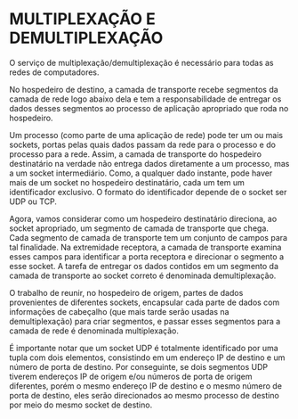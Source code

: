 # MULTIPLEXAÇÃO E DEMULTIPLEXAÇÃO

O serviço de multiplexação/demultiplexação é necessário para todas as redes de computadores.

No hospedeiro de destino, a camada de transporte recebe segmentos da camada de rede logo abaixo dela e tem a responsabilidade de entregar os dados desses segmentos ao processo de aplicação apropriado que roda no hospedeiro.

Um processo (como parte de uma aplicação de rede) pode ter um ou mais sockets, portas pelas quais dados passam da rede para o processo e do processo para a rede. Assim, a camada de transporte do hospedeiro destinatário na verdade não entrega dados diretamente a um processo, mas a um socket intermediário. Como, a qualquer dado instante, pode haver mais de um socket no hospedeiro destinatário, cada um tem um identificador exclusivo. O formato do identificador depende de o socket ser UDP ou TCP.

Agora, vamos considerar como um hospedeiro destinatário direciona, ao socket apropriado, um segmento de camada de transporte que chega. Cada segmento de camada de transporte tem um conjunto de campos para tal finalidade. Na extremidade receptora, a camada de transporte examina esses campos para identificar a porta receptora e direcionar o segmento a esse socket. A tarefa de entregar os dados contidos em um segmento da camada de transporte ao socket correto é denominada demultiplexação.

O trabalho de reunir, no hospedeiro de origem, partes de dados provenientes de diferentes sockets, encapsular cada parte de dados com informações de cabeçalho (que mais tarde serão usadas na demultiplexação) para criar segmentos, e passar esses segmentos para a camada de rede é denominada multiplexação.

É importante notar que um socket UDP é totalmente identificado por uma tupla com dois elementos, consistindo em um endereço IP de destino e um número de porta de destino. Por conseguinte, se dois segmentos UDP tiverem endereços IP de origem e/ou números de porta de origem diferentes, porém o mesmo endereço IP de destino e o mesmo número de porta de destino, eles serão direcionados ao mesmo processo de destino por meio do mesmo socket de destino.
